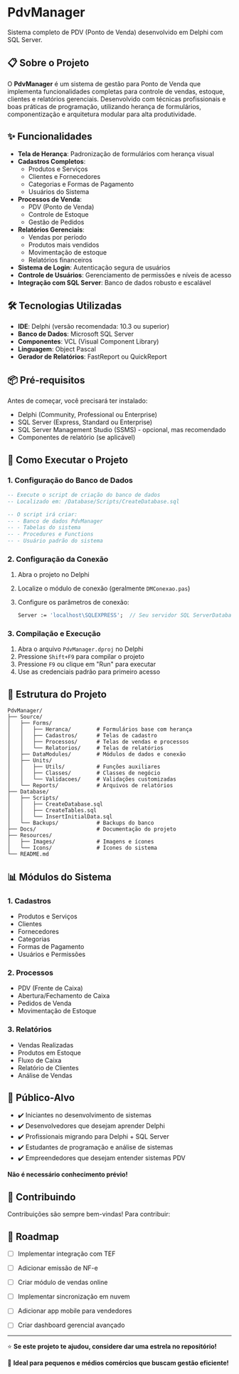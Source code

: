 # PdvManager

Sistema completo de PDV (Ponto de Venda) desenvolvido em Delphi com SQL Server.

## 📋 Sobre o Projeto

O **PdvManager** é um sistema de gestão para Ponto de Venda que implementa funcionalidades completas para controle de vendas, estoque, clientes e relatórios gerenciais. Desenvolvido com técnicas profissionais e boas práticas de programação, utilizando herança de formulários, componentização e arquitetura modular para alta produtividade.

## ✨ Funcionalidades

- **Tela de Herança**: Padronização de formulários com herança visual
- **Cadastros Completos**:
    - Produtos e Serviços
    - Clientes e Fornecedores
    - Categorias e Formas de Pagamento
    - Usuários do Sistema
- **Processos de Venda**:
    - PDV (Ponto de Venda)
    - Controle de Estoque
    - Gestão de Pedidos
- **Relatórios Gerenciais**:
    - Vendas por período
    - Produtos mais vendidos
    - Movimentação de estoque
    - Relatórios financeiros
- **Sistema de Login**: Autenticação segura de usuários
- **Controle de Usuários**: Gerenciamento de permissões e níveis de acesso
- **Integração com SQL Server**: Banco de dados robusto e escalável

## 🛠️ Tecnologias Utilizadas

- **IDE**: Delphi (versão recomendada: 10.3 ou superior)
- **Banco de Dados**: Microsoft SQL Server
- **Componentes**: VCL (Visual Component Library)
- **Linguagem**: Object Pascal
- **Gerador de Relatórios**: FastReport ou QuickReport

## 📦 Pré-requisitos

Antes de começar, você precisará ter instalado:

- Delphi (Community, Professional ou Enterprise)
- SQL Server (Express, Standard ou Enterprise)
- SQL Server Management Studio (SSMS) - opcional, mas recomendado
- Componentes de relatório (se aplicável)

## 🚀 Como Executar o Projeto

### 1. Configuração do Banco de Dados

```sql
-- Execute o script de criação do banco de dados
-- Localizado em: /Database/Scripts/CreateDatabase.sql

-- O script irá criar:
-- - Banco de dados PdvManager
-- - Tabelas do sistema
-- - Procedures e Functions
-- - Usuário padrão do sistema

```

### 2. Configuração da Conexão

1. Abra o projeto no Delphi
2. Localize o módulo de conexão (geralmente `DMConexao.pas`)
3. Configure os parâmetros de conexão:
    
    ```pascal
    Server := 'localhost\SQLEXPRESS';  // Seu servidor SQL ServerDatabase := 'PdvManager';          // Nome do bancoUsername := 'sa';                   // Usuário do bancoPassword := 'sua_senha';            // Senha
    
    ```
    

### 3. Compilação e Execução

1. Abra o arquivo `PdvManager.dproj` no Delphi
2. Pressione `Shift+F9` para compilar o projeto
3. Pressione `F9` ou clique em "Run" para executar
4. Use as credenciais padrão para primeiro acesso

## 📁 Estrutura do Projeto

```
PdvManager/
├── Source/
│   ├── Forms/
│   │   ├── Heranca/        # Formulários base com herança
│   │   ├── Cadastros/      # Telas de cadastro
│   │   ├── Processos/      # Telas de vendas e processos
│   │   └── Relatorios/     # Telas de relatórios
│   ├── DataModules/        # Módulos de dados e conexão
│   ├── Units/
│   │   ├── Utils/          # Funções auxiliares
│   │   ├── Classes/        # Classes de negócio
│   │   └── Validacoes/     # Validações customizadas
│   └── Reports/            # Arquivos de relatórios
├── Database/
│   ├── Scripts/
│   │   ├── CreateDatabase.sql
│   │   ├── CreateTables.sql
│   │   └── InsertInitialData.sql
│   └── Backups/            # Backups do banco
├── Docs/                   # Documentação do projeto
├── Resources/
│   ├── Images/             # Imagens e ícones
│   └── Icons/              # Ícones do sistema
└── README.md

```




## 📊 Módulos do Sistema

### 1. Cadastros

- Produtos e Serviços
- Clientes
- Fornecedores
- Categorias
- Formas de Pagamento
- Usuários e Permissões

### 2. Processos

- PDV (Frente de Caixa)
- Abertura/Fechamento de Caixa
- Pedidos de Venda
- Movimentação de Estoque

### 3. Relatórios

- Vendas Realizadas
- Produtos em Estoque
- Fluxo de Caixa
- Relatório de Clientes
- Análise de Vendas


## 🎯 Público-Alvo

- ✔️ Iniciantes no desenvolvimento de sistemas
- ✔️ Desenvolvedores que desejam aprender Delphi
- ✔️ Profissionais migrando para Delphi + SQL Server
- ✔️ Estudantes de programação e análise de sistemas
- ✔️ Empreendedores que desejam entender sistemas PDV

**Não é necessário conhecimento prévio!**

## 🤝 Contribuindo

Contribuições são sempre bem-vindas! Para contribuir:



## 📝 Roadmap

- [ ]  Implementar integração com TEF
- [ ]  Adicionar emissão de NF-e
- [ ]  Criar módulo de vendas online
- [ ]  Implementar sincronização em nuvem
- [ ]  Adicionar app mobile para vendedores
- [ ]  Criar dashboard gerencial avançado



---

⭐ **Se este projeto te ajudou, considere dar uma estrela no repositório!**

💼 **Ideal para pequenos e médios comércios que buscam gestão eficiente!**
